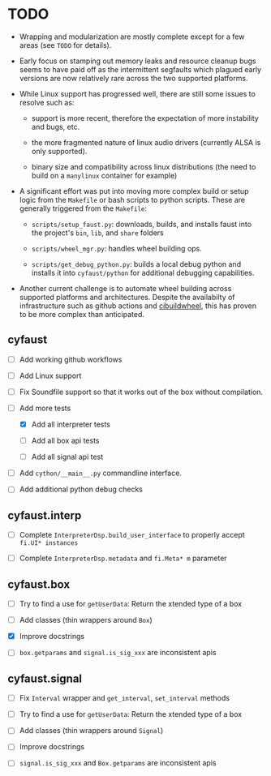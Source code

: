 # TODO

- Wrapping and modularization are mostly complete except for a few areas (see `TODO` for details).

- Early focus on stamping out memory leaks and resource cleanup bugs seems to have paid off as the intermittent segfaults which plagued early versions are now relatively rare across the two supported platforms.

- While Linux support has progressed well, there are still some issues to resolve such as:

    - support is more recent, therefore the expectation of more instability and bugs, etc.

    - the more fragmented nature of linux audio drivers (currently ALSA is only supported).

    - binary size and compatibility across linux distributions (the need to build on a `manylinux` container for example)

- A significant effort was put into moving more complex build or setup logic from the `Makefile` or bash scripts to python scripts. These are generally triggered from the `Makefile`:

    - `scripts/setup_faust.py`: downloads, builds, and installs faust into the project's `bin`, `lib`, and `share` folders
    
    - `scripts/wheel_mgr.py`: handles wheel building ops.

    - `scripts/get_debug_python.py`: builds a local debug python and installs it into `cyfaust/python` for additional debugging capabilities.

- Another current challenge is to automate wheel building across supported platforms and architectures. Despite the availabilty of infrastructure such as github actions and [cibuildwheel](https://github.com/pypa/cibuildwheel), this has proven to be more complex than anticipated.


##  cyfaust

- [ ] Add working github workflows

- [ ] Add Linux support

- [ ] Fix Soundfile support so that it works out of the box without compilation.

- [ ] Add more tests

	- [x] Add all interpreter tests
	
	- [ ] Add all box api tests

	- [ ] Add all signal api test

- [ ] Add `cython/__main__.py` commandline interface.

- [ ] Add additional python debug checks


## cyfaust.interp

- [ ] Complete `InterpreterDsp.build_user_interface` to properly accept `fi.UI* instances`

- [ ] Complete `InterpreterDsp.metadata` and `fi.Meta* m` parameter


## cyfaust.box

- [ ] Try to find a use for `getUserData`: Return the xtended type of a box

- [ ] Add classes (thin wrappers around `Box`)

- [x] Improve docstrings

- [ ] `box.getparams` and `signal.is_sig_xxx` are inconsistent apis


## cyfaust.signal

- [ ] Fix `Interval` wrapper and `get_interval`, `set_interval` methods

- [ ] Try to find a use for `getUserData`: Return the xtended type of a box

- [ ] Add classes (thin wrappers around `Signal`)

- [ ] Improve docstrings

- [ ] `signal.is_sig_xxx` and `Box.getparams` are inconsistent apis
